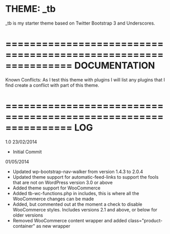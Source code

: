 THEME: _tb
===============================================================
_tb is my starter theme based on Twitter Bootstrap 3 and Underscores. 

===============================================================
DOCUMENTATION
===============================================================
Known Conflicts:
As I test this theme with plugins I will list any plugins that I find create a conflict with part of this theme.

===============================================================
LOG
===============================================================
1.0
23/02/2014
- Initial Commit

01/05/2014
- Updated wp-bootstrap-nav-walker from version 1.4.3 to 2.0.4
- Updated theme support for automatic-feed-links to support the fools that are not on WordPress version 3.0 or above
- Added theme support for WooCommerce
- Added tb-wc-functions.php in includes, this is where all the WooCommerce changes can be made
- Added, but commented out at the moment a check to disable WooCommerce styles. Includes versions 2.1 and above, or below for older versions
- Removed WooCommerce content wrapper and added class="product-container" as new wrapper
